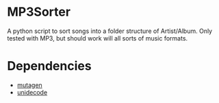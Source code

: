 # MP3Sorter
A python script to sort songs into a folder structure of Artist/Album. Only tested with MP3, but should work will all sorts of music formats. 

# Dependencies 
* [mutagen](https://github.com/quodlibet/mutagen) 
* [unidecode](https://pypi.org/project/Unidecode/)
